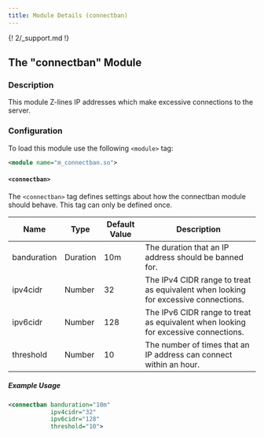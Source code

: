 ```yaml
---
title: Module Details (connectban)
---
```


{! 2/_support.md !}

## The "connectban" Module

### Description

This module Z-lines IP addresses which make excessive connections to the server.

### Configuration

To load this module use the following `<module>` tag:

```xml
<module name="m_connectban.so">
```

#### `<connectban>`

The `<connectban>` tag defines settings about how the connectban module should behave. This tag can only be defined once.

Name        | Type     | Default Value | Description
----------- | -------- | ------------- | -----------
banduration | Duration | 10m           | The duration that an IP address should be banned for.
ipv4cidr    | Number   | 32            | The IPv4 CIDR range to treat as equivalent when looking for excessive connections.
ipv6cidr    | Number   | 128           | The IPv6 CIDR range to treat as equivalent when looking for excessive connections.
threshold   | Number   | 10            | The number of times that an IP address can connect within an hour.

##### Example Usage

```xml
<connectban banduration="10m"
            ipv4cidr="32"
            ipv6cidr="128"
            threshold="10">
```
